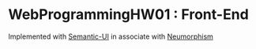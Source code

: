 # WebProgrammingHW01 : Front-End
Implemented with [Semantic-UI](https://semantic-ui.com/) in associate with [Neumorphism](https://neumorphism.io/#e6e6e6)
